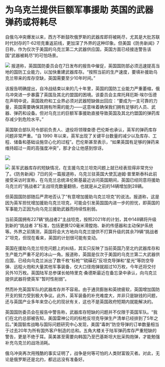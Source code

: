 # 为乌克兰提供巨额军事援助 英国的武器弹药或将耗尽

自俄乌冲突爆发以来，西方不断鼓吹俄罗斯的武器库即将被耗尽，尤其是大批苏联时代封存的T-62坦克重返前线，更加深了外界的这种印象。但美国《防务新闻》7日称，作为仅次于美国的乌克兰第二大武器供应国，英国方面已经接连警告该国“武器被耗尽”的可怕场景。

![](https://inews.gtimg.com/om_bt/OOdHXwAGc7rlM6S5CAW_ItpJHG6UgzgUnYoICGx1xDNcQAA/1000)
报道称，英国国防委员会在7日发布的报告中催促，英国国防部必须迅速提高当地的国防工业能力，以加快重建武器库存。“按照当前的生产速度，要填补援助乌克兰带来的库存空缺，英国需要至少10年时间。”

该报告明确提出，自冷战结束以来的几十年里，英国的国防工业能力严重萎缩，俄乌冲突进一步暴露了英国及其北约盟国的困境。该委员会主席托拜厄斯·埃尔伍德在声明中说，英国政府和工业界必须对武器短缺做出回应：“要成为一支可靠的力量，英国需要确保其拥有所需的能力——这意味着确保我们拥有足够的人员、武器、弹药和设备。但对乌克兰的巨额军事援助直接导致英国及其北约盟国的弹药库存减少到危险水平。”

英国联合部队司令部前负责人、退役将领理查德·巴伦斯也承认，英军的弹药库存问题非常严重。“自 1990
年以来，英军出现了关键平台数量的减少以及库存、工程、储备和基础设施空心化的过程”。巴伦斯甚至表示，“如果英国有足够的弹药来维持超过一周的高强度冲突”，那才会让他感到惊讶。

![](https://inews.gtimg.com/om_bt/O2yNhY50iA3dy0XdYTFuGQnHdSwQ8KdRPfzV5McW7KdRMAA/1000)

![](https://inews.gtimg.com/om_bt/OmOtRcM7fv_XwqNHJlmBaJb31H7HT8nq9YEo8po3_sGSYAA/1000)
英军武器库存的短缺情况，在支援乌克兰坦克问题上就已经表现得非常充分了。《防务新闻》7日的另一篇报道称，乌克兰驻英国大使瓦迪姆·普里斯泰科此前接受采访时宣称，在乌克兰总统泽伦斯基最近访问英国期间，英国已经同意将援助乌克兰的“挑战者2”主战坦克数量翻倍，也就是从之前的14辆增加到28辆。

但英国国防部随后严肃地否认了“有意增加援助乌克兰坦克”的说法。报道称，这是因为英军担忧增加援助乌克兰坦克，可能会引发英国国内进一步的担忧，即英国的军事能力正因为向乌克兰援助武器而持续性削弱。

当前英国拥有227辆“挑战者2”主战坦克，按照2021年的计划，其中148辆将升级到新的“挑战者
3”标准，包括更换120毫米滑膛炮、新的传感器和主动保护系统等。外界之前猜测，英国将会大方地向乌克兰提供不打算升级的其余79辆“挑战者2”坦克，但现在看来，英国的计划很可能有变动。

英国在援助乌克兰坦克问题上的纠结，其实只反映了当前英国乃至北约武器库存和生产能力严重不足的冰山一角。报道称，英国是仅次于美国的乌克兰第二大武器供应国，已经向乌克兰派出了数千枚“标枪”“硫磺石”反坦克导弹和“星光”等防空导弹、远程火炮和大量其他军事装备，仅大口径炮弹就超过10万枚，今年还将交付另外10万枚。英国陆军总参谋长帕特里克·桑德斯最近在备忘录中承认，向乌克兰提供武器将使英军“暂时性削弱”。

然而补充英国军队的武器库存并不容易。由于通货膨胀和英镑疲软，英国增加国防开支的努力受到极大争议。此外，英军装备的补充难度大，并非只是缺钱的问题，还与英国产业多年来空心化的现状有关，这也不是英国政府短期内就能解决的。

英国国防委员会在报告中警告称，武器库存短缺的问题并不仅限于英国军队。“我们在北约总部被告知，美国雷神公司的标枪反坦克导弹生产清单已经排到了5年之后。”美国智库战略与国际问题研究中心发现，美国“毒刺”防空导弹的订单数量相当于过去20年为所有国外客户制造的总和。五角大楼关于陆军弹药库存严重短缺的警告，更是不绝于耳。英美甚至需要向韩国乃至巴基斯坦大批采购炮弹，才能勉强补充乌克兰的战场消耗。

俄乌冲突再次用残酷的事实证明了，战争是何等可怕的人类财富毁灭者。对此，无论是俄罗斯还是北约，都远远没有准备好。


